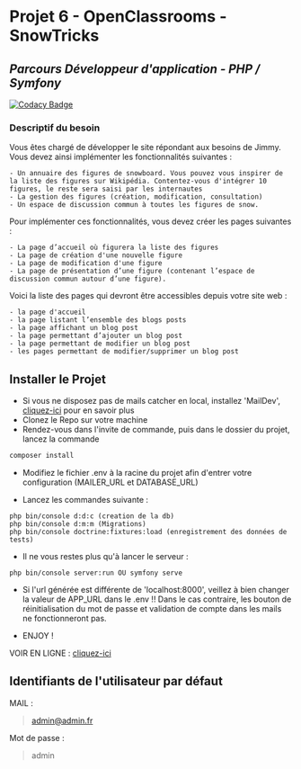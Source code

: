 # Projet 6 - OpenClassrooms - SnowTricks
## _Parcours Développeur d'application - PHP / Symfony_

[![Codacy Badge](https://app.codacy.com/project/badge/Grade/0b52607b8f6a4fca9b27e4f42283014e)](https://www.codacy.com/gh/AxelVllR/SnowTricks/dashboard?utm_source=github.com&amp;utm_medium=referral&amp;utm_content=AxelVllR/SnowTricks&amp;utm_campaign=Badge_Grade)

### Descriptif du besoin
Vous êtes chargé de développer le site répondant aux besoins de Jimmy. Vous devez ainsi implémenter les fonctionnalités suivantes : 

    - Un annuaire des figures de snowboard. Vous pouvez vous inspirer de la liste des figures sur Wikipédia. Contentez-vous d'intégrer 10 figures, le reste sera saisi par les internautes
    - La gestion des figures (création, modification, consultation)
    - Un espace de discussion commun à toutes les figures de snow.

Pour implémenter ces fonctionnalités, vous devez créer les pages suivantes :

    - La page d’accueil où figurera la liste des figures
    - La page de création d'une nouvelle figure
    - La page de modification d'une figure
    - La page de présentation d’une figure (contenant l’espace de discussion commun autour d’une figure).


Voici la liste des pages qui devront être accessibles depuis votre site web :

    - la page d'accueil
    - la page listant l’ensemble des blogs posts
    - la page affichant un blog post
    - la page permettant d’ajouter un blog post
    - la page permettant de modifier un blog post
    - les pages permettant de modifier/supprimer un blog post

## Installer le Projet

- Si vous ne disposez pas de mails catcher en local, installez 'MailDev', [cliquez-ici](https://nodejs.org/) pour en savoir plus 
- Clonez le Repo sur votre machine
- Rendez-vous dans l'invite de commande, puis dans le dossier du projet, lancez la commande
```sh
composer install
```
- Modifiez le fichier .env à la racine du projet afin d'entrer votre configuration (MAILER_URL et DATABASE_URL)

- Lancez les commandes suivante :
```
php bin/console d:d:c (creation de la db)
php bin/console d:m:m (Migrations)
php bin/console doctrine:fixtures:load (enregistrement des données de tests)
```

- Il ne vous restes plus qu'à lancer le serveur :

```
php bin/console server:run OU symfony serve
```

- Si l'url générée est différente de 'localhost:8000', veillez à bien changer la valeur de APP_URL dans le .env !! Dans le cas contraire, les bouton de réinitialisation du mot de passe et validation de compte dans les mails ne fonctionneront pas.

- ENJOY !

VOIR EN LIGNE : [cliquez-ici](https://snowtricks.axelvallier.fr/)
 
## Identifiants de l'utilisateur par défaut

MAIL :

> admin@admin.fr

Mot de passe :

> admin 

